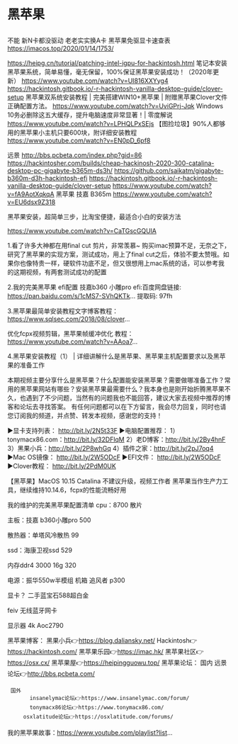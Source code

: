 # 黑苹果

## 

不能 新N卡都没驱动 老老实实换A卡
黑苹果免驱显卡速查表
https://imacos.top/2020/01/14/1753/

https://heipg.cn/tutorial/patching-intel-igpu-for-hackintosh.html
笔记本安装黑苹果系统，简单易懂，毫无保留，100%保证黑苹果安装成功！（2020年更新）
https://www.youtube.com/watch?v=UI816XXYyg4
https://hackintosh.gitbook.io/-r-hackintosh-vanilla-desktop-guide/clover-setup
黑苹果双系统安装教程 | 完美搭建WIN10+黑苹果 | 附赠黑苹果Clover文件正确配置方法。
https://www.youtube.com/watch?v=UviGPrj-Jqk
Windows 10务必删除这五大缓存，提升电脑速度非常显著！| 零度解说
https://www.youtube.com/watch?v=LPHQLPxSEjs
【图捡垃圾】90%人都够用的黑苹果小主机只要600块，附详细安装教程
https://www.youtube.com/watch?v=EN0pD_6pf8

远景
http://bbs.pcbeta.com/index.php?gid=86
https://hackintosher.com/builds/cheap-hackinosh-2020-300-catalina-desktop-pc-gigabyte-b365m-ds3h/
https://github.com/saikatm/gigabyte-b360m-d3h-hackintosh-efi
https://hackintosh.gitbook.io/-r-hackintosh-vanilla-desktop-guide/clover-setup
https://www.youtube.com/watch?v=fA9AotXqkqA
黑苹果 技嘉 B365m
https://www.youtube.com/watch?v=EU6dsx9Z318

黑苹果安装，超简单三步，比淘宝便捷，最适合小白的安装方法

https://www.youtube.com/watch?v=CaTGscGQUlA

1.看了许多大神都在用final cut 剪片，非常羡慕~ 购买imac预算不足，无奈之下，研究了黑苹果的实现方案，测试成功，用上了final cut之后，体验不要太赞哦。如果你也像特贵一样，硬软件功底不足，但又很想用上mac系统的话，可以参考我的这期视频，有两套测试成功的配置

2.我的完美黑苹果 efi配置  技嘉b360 小雕pro efi:百度网盘链接: https://pan.baidu.com/s/1cMS7-SVhQKTk... 提取码: 97fh

3.黑苹果最简单安装教程文字博客教程：https://www.sqlsec.com/2018/08/clover...

优化fcpx视频剪辑，黑苹果帧缓冲优化 教程：https://www.youtube.com/watch?v=AAoa7... 

4.黑苹果安装教程（1） | 详细讲解什么是黑苹果、黑苹果主机配置要求以及黑苹果的准备工作

本期视频主要分享什么是黑苹果？什么配置能安装黑苹果？需要做哪准备工作？常用的黑苹果网站有哪些？安装黑苹果最需要什么？我本身也是刚开始折腾黑苹果不久，也遇到了不少问题，当然有的问题我也不能回答，建议大家去视频中推荐的博客和论坛去寻找答案。
有任何问题都可以在下方留言，我会尽力回复，同时也请您订阅我的频道，并点赞、转发本视频，感谢您的支持！

►显卡支持列表：
http://bit.ly/2N5t33F
►电脑配置推荐：
1）tonymacx86.com：http://bit.ly/32DFlqM
2）老D博客：http://bit.ly/2By4hnF
3）黑果小兵：http://bit.ly/2P8whGq
4）插件之家：http://bit.ly/2pJ7oq4
►Mac OS镜像：
http://bit.ly/2W5ODcF
►EFI文件：
http://bit.ly/2W5ODcF
►Clover教程：
http://bit.ly/2PdM0UK


【黑苹果】MacOS 10.15 Catalina 不建议升级，视频工作者 
黑苹果当作生产力工具，继续维持10.14.6，fcpx的性能流畅好用

我的维护的完美黑苹果配置清单
cpu：8700 散片 

主板：技嘉 b360小雕pro 500

散热器：单塔风冷散热  99 

ssd：海康卫视ssd 529

内存ddr4 3000 16g 320

电源：振华550w半模组 
机箱 追风者 p300 

显卡？ 二手蓝宝石588超白金 

feiv 无线蓝牙网卡

显示器 4k Aoc2790

黑苹果博客：
      黑果小兵👉https://blog.daliansky.net/
      Hackintosh👉https://hackintosh.com/
      黑苹果乐园👉https://imac.hk/
      黑苹果社区👉https://osx.cx/
      黑苹果屋👉https://heipingguowu.top/
黑苹果论坛：
     国内
           远景论坛👉http://bbs.pcbeta.com/
        
     国外
           insanelymac论坛👉https://www.insanelymac.com/forum/
           tonymacx86论坛👉https://www.tonymacx86.com/
         osxlatitude论坛👉https://osxlatitude.com/forums/

我的黑苹果故事：https://www.youtube.com/playlist?list...